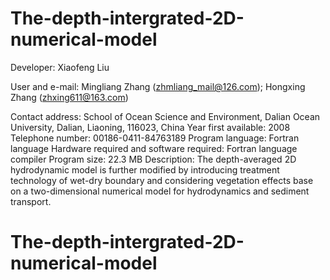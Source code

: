 # The-depth-intergrated-2D-numerical-model
Developer: Xiaofeng Liu  

User and e-mail: Mingliang Zhang (zhmliang_mail@126.com); Hongxing Zhang (zhxing611@163.com)

Contact address: School of Ocean Science and Environment, Dalian Ocean University, Dalian, Liaoning,
116023, China
Year first available: 2008
Telephone number: 00186-0411-84763189
Program language: Fortran language
Hardware required and software required: Fortran language compiler
Program size: 22.3 MB
Description: The depth-averaged 2D hydrodynamic model is further modified by introducing treatment technology of wet-dry boundary and considering vegetation effects base on a two-dimensional numerical model for hydrodynamics and sediment transport. 
# The-depth-intergrated-2D-numerical-model
